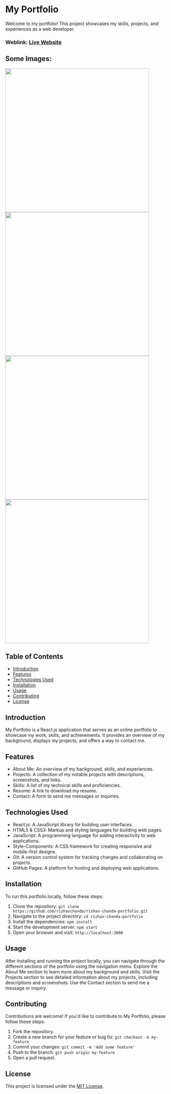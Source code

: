 # My Portfolio
Welcome to my portfolio! This project showcases my skills, projects, and experiences as a web developer.

### Weblink: [Live Website](https://rishavchanda.netlify.app)
## Some Images:
<img width="450px;" src="[https://github.com/rishavchanda/rishav-chanda-portfolio/assets/64485885/4774dc30-1c1c-4c6c-b23b-019f3481713e](https://fra.cloud.appwrite.io/v1/storage/buckets/68347d8e000a8be1e109/files/6866a7e7003b32ac01b7/view?project=68347d5d000aff536028&mode=admin)"/>
<img width="450px;" src="[https://github.com/rishavchanda/rishav-chanda-portfolio/assets/64485885/0a33349f-262d-4720-afed-7afc0dfd85a5](https://fra.cloud.appwrite.io/v1/storage/buckets/68347d8e000a8be1e109/files/6866a7ef003bc5fc04d4/view?project=68347d5d000aff536028&mode=admin)"/>
<img width="450px;" src="[https://github.com/rishavchanda/rishav-chanda-portfolio/assets/64485885/92f2622f-0a7f-444a-8f60-6edeae7508dd](https://fra.cloud.appwrite.io/v1/storage/buckets/68347d8e000a8be1e109/files/6866a7fc00322079d396/view?project=68347d5d000aff536028&mode=admin)"/>
<img width="450px;" src="[https://github.com/rishavchanda/rishav-chanda-portfolio/assets/64485885/0e984e85-cbd9-487b-bf91-166009b39319](https://fra.cloud.appwrite.io/v1/storage/buckets/68347d8e000a8be1e109/files/6866a809000e89ca5416/view?project=68347d5d000aff536028&mode=admin)"/>


## Table of Contents
- [Introduction](#introduction)
- [Features](#features)
- [Technologies Used](#technologies-used)
- [Installation](#installation)
- [Usage](#usage)
- [Contributing](#contributing)
- [License](#license)

## Introduction
My Portfolio is a React.js application that serves as an online portfolio to showcase my work, skills, and achievements. It provides an overview of my background, displays my projects, and offers a way to contact me.

## Features
- About Me: An overview of my background, skills, and experiences.
- Projects: A collection of my notable projects with descriptions, screenshots, and links.
- Skills: A list of my technical skills and proficiencies.
- Resume: A link to download my resume.
- Contact: A form to send me messages or inquiries.

## Technologies Used
- React.js: A JavaScript library for building user interfaces.
- HTML5 & CSS3: Markup and styling languages for building web pages.
- JavaScript: A programming language for adding interactivity to web applications.
- Style-Components: A CSS framework for creating responsive and mobile-first designs.
- Git: A version control system for tracking changes and collaborating on projects.
- GitHub Pages: A platform for hosting and deploying web applications.

## Installation
To run this portfolio locally, follow these steps:

1. Clone the repository: `git clone https://github.com/rishavchanda/rishav-chanda-portfolio.git`
2. Navigate to the project directory: `cd rishav-chanda-portfolio`
3. Install the dependencies: `npm install`
4. Start the development server: `npm start`
5. Open your browser and visit: `http://localhost:3000`

## Usage
After installing and running the project locally, you can navigate through the different sections of the portfolio using the navigation menu. Explore the About Me section to learn more about my background and skills. Visit the Projects section to see detailed information about my projects, including descriptions and screenshots. Use the Contact section to send me a message or inquiry.

## Contributing
Contributions are welcome! If you'd like to contribute to My Portfolio, please follow these steps:

1. Fork the repository.
2. Create a new branch for your feature or bug fix: `git checkout -b my-feature`
3. Commit your changes: `git commit -m 'Add some feature'`
4. Push to the branch: `git push origin my-feature`
5. Open a pull request.

## License
This project is licensed under the [MIT License](LICENSE).
